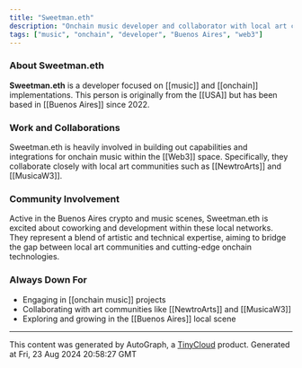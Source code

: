 ```yaml
---
title: "Sweetman.eth"
description: "Onchain music developer and collaborator with local art communities in Buenos Aires"
tags: ["music", "onchain", "developer", "Buenos Aires", "web3"]
---
```


### About Sweetman.eth

**Sweetman.eth** is a developer focused on [[music]] and [[onchain]] implementations. This person is originally from the [[USA]] but has been based in [[Buenos Aires]] since 2022.

### Work and Collaborations

Sweetman.eth is heavily involved in building out capabilities and integrations for onchain music within the [[Web3]] space. Specifically, they collaborate closely with local art communities such as [[NewtroArts]] and [[MusicaW3]].

### Community Involvement

Active in the Buenos Aires crypto and music scenes, Sweetman.eth is excited about coworking and development within these local networks. They represent a blend of artistic and technical expertise, aiming to bridge the gap between local art communities and cutting-edge onchain technologies.

### Always Down For

- Engaging in [[onchain music]] projects
- Collaborating with art communities like [[NewtroArts]] and [[MusicaW3]]
- Exploring and growing in the [[Buenos Aires]] local scene

---
This content was generated by AutoGraph, a [TinyCloud](https://tinycloud.xyz/) product.
Generated at Fri, 23 Aug 2024 20:58:27 GMT